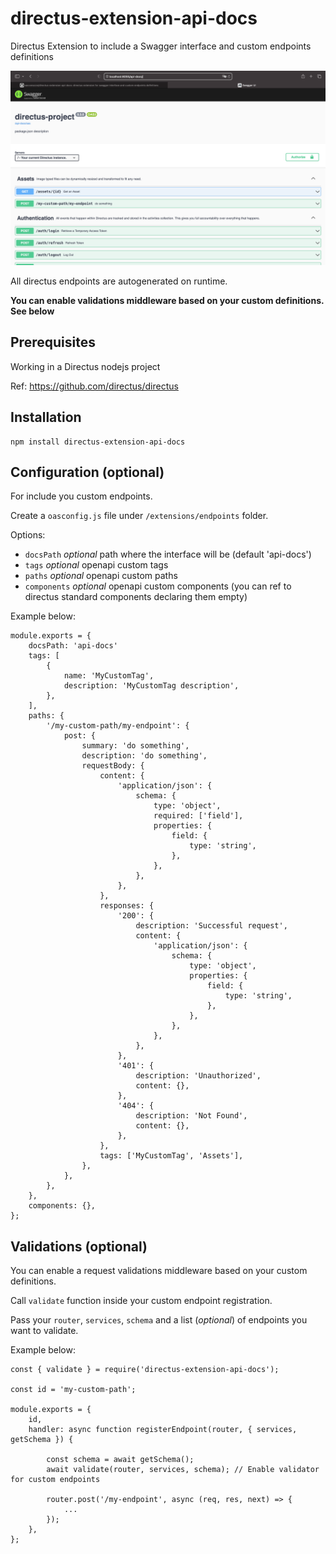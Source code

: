# directus-extension-api-docs

Directus Extension to include a Swagger interface and custom endpoints definitions

![workspace](assets/swagger.png)

All directus endpoints are autogenerated on runtime.

**You can enable validations middleware based on your custom definitions. See below**

## Prerequisites

Working in a Directus nodejs project

Ref: https://github.com/directus/directus

## Installation

    npm install directus-extension-api-docs

## Configuration (optional)

For include you custom endpoints.

Create a `oasconfig.js` file under `/extensions/endpoints` folder.

Options:

-   `docsPath` _optional_ path where the interface will be (default 'api-docs')
-   `tags` _optional_ openapi custom tags
-   `paths` _optional_ openapi custom paths
-   `components` _optional_ openapi custom components (you can ref to directus standard components declaring them empty)

Example below:

```
module.exports = {
    docsPath: 'api-docs'
    tags: [
        {
            name: 'MyCustomTag',
            description: 'MyCustomTag description',
        },
    ],
    paths: {
        '/my-custom-path/my-endpoint': {
            post: {
                summary: 'do something',
                description: 'do something',
                requestBody: {
                    content: {
                        'application/json': {
                            schema: {
                                type: 'object',
                                required: ['field'],
                                properties: {
                                    field: {
                                        type: 'string',
                                    },
                                },
                            },
                        },
                    },
                    responses: {
                        '200': {
                            description: 'Successful request',
                            content: {
                                'application/json': {
                                    schema: {
                                        type: 'object',
                                        properties: {
                                            field: {
                                                type: 'string',
                                            },
                                        },
                                    },
                                },
                            },
                        },
                        '401': {
                            description: 'Unauthorized',
                            content: {},
                        },
                        '404': {
                            description: 'Not Found',
                            content: {},
                        },
                    },
                    tags: ['MyCustomTag', 'Assets'],
                },
            },
        },
    },
    components: {},
};
```

## Validations (optional)

You can enable a request validations middleware based on your custom definitions.

Call `validate` function inside your custom endpoint registration.

Pass your `router`, `services`, `schema` and a list (_optional_) of endpoints you want to validate.

Example below:

```
const { validate } = require('directus-extension-api-docs');

const id = 'my-custom-path';

module.exports = {
    id,
    handler: async function registerEndpoint(router, { services, getSchema }) {

        const schema = await getSchema();
        await validate(router, services, schema); // Enable validator for custom endpoints

        router.post('/my-endpoint', async (req, res, next) => {
            ...
        });
    },
};
```
